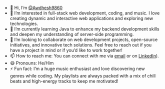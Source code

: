 - 👋 Hi, I’m [@Awdhesh9860](https://github.com/Awdhesh9860)
- 👀 I’m interested in full-stack web development, coding, and music. I love creating dynamic and interactive web applications and exploring new technologies.
- 🌱 I’m currently learning Java to enhance my backend development skills and deepen my understanding of server-side programming.
- 💞️ I’m looking to collaborate on web development projects, open-source initiatives, and innovative tech solutions. Feel free to reach out if you have a project in mind or if you’d like to work together!
- 📫 How to reach me: You can connect with me via [email](mailto:your-awdheskumar9860@gmail.com) or on [LinkedIn](https://www.linkedin.com/in/awdhesh-kumar-27427424b/)).
- 😄 Pronouns: He/Him
- ⚡ Fun fact: I’m a huge music enthusiast and love discovering new genres while coding. My playlists are always packed with a mix of chill beats and high-energy tracks to keep me motivated!


<!---
Awdhesh9860/Awdhesh9860 is a ✨ special ✨ repository because its `README.md` (this file) appears on your GitHub profile.
You can click the Preview link to take a look at your changes.
--->
